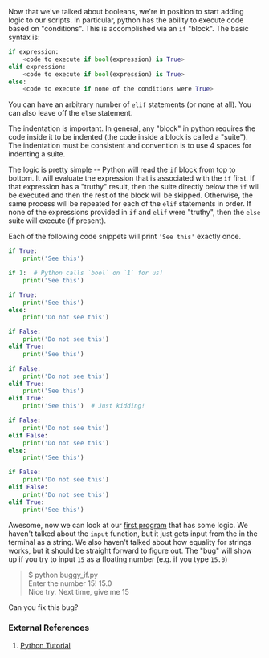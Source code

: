 Now that we've talked about booleans, we're in position to start adding
logic to our scripts.  In particular, python has the ability to execute
code based on "conditions".  This is accomplished via an `if` "block".  The
basic syntax is:

```py
if expression:
    <code to execute if bool(expression) is True>
elif expression:
    <code to execute if bool(expression) is True>
else:
    <code to execute if none of the conditions were True>
```

You can have an arbitrary number of `elif` statements (or none at all).  You
can also leave off the `else` statement.

The indentation is important.  In general, any "block" in python requires the
code inside it to be indented (the code inside a block is called a "suite").
The indentation must be consistent and convention is to use 4 spaces for
indenting a suite.

The logic is pretty simple -- Python will read the `if` block from top to bottom.
It will evaluate the expression that is associated with the `if` first.
If that expression has a "truthy" result, then the suite directly below the `if`
will be executed and then the rest of the block will be skipped.  Otherwise, the
same process will be repeated for each of the `elif` statements in order.  If
none of the expressions provided in `if` and `elif` were "truthy", then the
`else` suite will execute (if present).

Each of the following code snippets will print `'See this'` exactly once.

```py
if True:
    print('See this')
```

```py
if 1:  # Python calls `bool` on `1` for us!
    print('See this')
```

```py
if True:
    print('See this')
else:
    print('Do not see this')
```

```py
if False:
    print('Do not see this')
elif True:
    print('See this')
```

```py
if False:
    print('Do not see this')
elif True:
    print('See this')
elif True:
    print('See this')  # Just kidding!
```

```py
if False:
    print('Do not see this')
elif False:
    print('Do not see this')
else:
    print('See this')
```

```py
if False:
    print('Do not see this')
elif False:
    print('Do not see this')
elif True:
    print('See this')
```

Awesome, now we can look at our [first program](buggy_if.py) that has some logic.
We haven't talked about the `input` function, but it just gets input from the
in the terminal as a string.  We also haven't talked about how equality for
strings works, but it should be straight forward to figure out.  The "bug" will
show up if you try to input `15` as a floating number (e.g. if you type `15.0`)

> $ python buggy_if.py<br>
> Enter the number 15! 15.0<br>
> Nice try.  Next time, give me 15<br>

Can you fix this bug?

### External References

1. [Python Tutorial](https://docs.python.org/3/tutorial/controlflow.html#if-statements)
